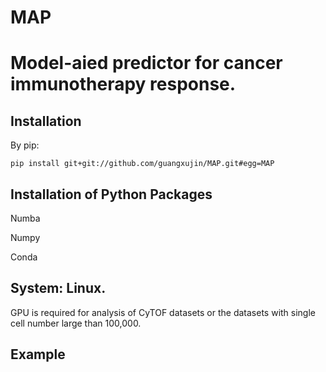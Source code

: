 # MAP
# Model-aied predictor for cancer immunotherapy response.

## Installation

By pip:
```
pip install git+git://github.com/guangxujin/MAP.git#egg=MAP
```


## Installation of Python Packages
Numba

Numpy

Conda

## System: Linux.
GPU is required for analysis of CyTOF datasets or the datasets with single cell number large than 100,000.
## Example

